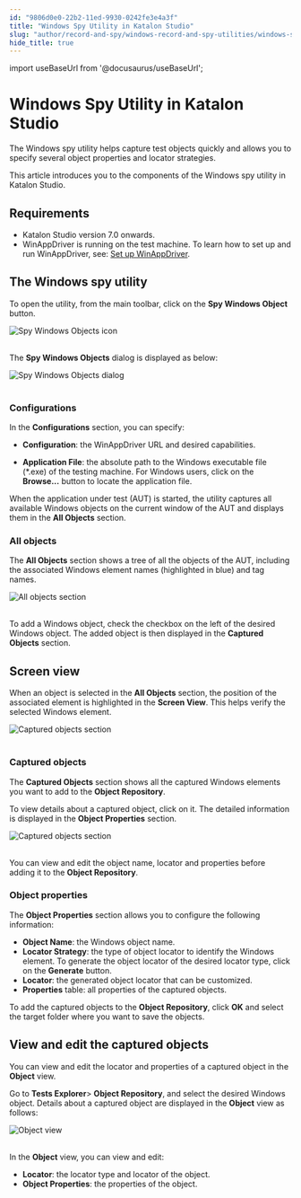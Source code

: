 ```yaml
---
id: "9806d0e0-22b2-11ed-9930-0242fe3e4a3f"
title: "Windows Spy Utility in Katalon Studio"
slug: "author/record-and-spy/windows-record-and-spy-utilities/windows-spy-utility-in-katalon-studio"
hide_title: true
---
```

import useBaseUrl from '@docusaurus/useBaseUrl';


# <a id="id" class="anchor_top_offset"/><a id="ariaid-title1" class="anchor_top_offset"/>Windows Spy Utility in <span xmlns="http://www.w3.org/1999/xhtml" className="ph">Katalon Studio</span> 

<p xmlns="http://www.w3.org/1999/xhtml" className="p">The Windows spy utility helps capture test objects quickly and   allows you to specify several object properties and locator   strategies.</p> 
<p xmlns="http://www.w3.org/1999/xhtml" className="p">This article introduces you to the components of the Windows spy   utility in Katalon Studio.</p> 

## Requirements

<ul xmlns="http://www.w3.org/1999/xhtml" className="ul"><li className="li">Katalon Studio version 7.0 onwards.</li><li className="li">WinAppDriver is running on the test machine. To learn how to     set up and run WinAppDriver, see: <a className="xref" href="/author/manage-projects/set-up-projects/windows-desktop-apps-testing/set-up-winappdriver-in-katalon-studio">Set       up WinAppDriver</a>.</li></ul> 
    

## <a id="id_1" class="anchor_top_offset"/>The Windows spy utility

    
      
<p xmlns="http://www.w3.org/1999/xhtml" className="p">To open the utility, from the main toolbar, click on the   <strong className="ph b">Spy Windows Object</strong> button.</p> 
      
<p xmlns="http://www.w3.org/1999/xhtml" className="p">   <img className="image" src={useBaseUrl("https://github.com/katalon-studio/docs-images/raw/master/katalon-studio/docs/windows-spy-utility/KS-Windows-Spy-Objects-button.png")} alt="Spy Windows Objects icon" /><br /><br /> </p> 
      
<p xmlns="http://www.w3.org/1999/xhtml" className="p">The <strong className="ph b">Spy Windows Objects</strong> dialog is displayed as   below:</p> 
      
<p xmlns="http://www.w3.org/1999/xhtml" className="p">   <img className="image" src={useBaseUrl("https://github.com/katalon-studio/docs-images/raw/master/katalon-studio/docs/windows-spy-utility/KS-Windows-Object-Spy-dialog.png")} alt="Spy Windows Objects dialog" /><br /><br /> </p> 
    
          
      

### <a id="id_2" class="anchor_top_offset"/>Configurations

      
        
<p xmlns="http://www.w3.org/1999/xhtml" className="p">In the <strong className="ph b">Configurations</strong> section, you can   specify:</p> 
        
<ul xmlns="http://www.w3.org/1999/xhtml" className="ul">   <li className="li">     <p className="p">       <strong className="ph b">Configuration</strong>: the WinAppDriver URL and desired       capabilities.</p>   </li>   <li className="li">     <p className="p">       <strong className="ph b">Application File</strong>: the absolute path to the       Windows executable file (*.exe) of the testing machine. For Windows       users, click on the <strong className="ph b">Browse...</strong> button to locate the       application file.</p>   </li> </ul> 
        
<p xmlns="http://www.w3.org/1999/xhtml" className="p">When the application under test (AUT) is started, the utility   captures all available Windows objects on the current window of the   AUT and displays them in the <strong className="ph b">All Objects</strong>   section.</p> 
      
    
      

### <a id="id_3" class="anchor_top_offset"/>All objects

      
        
<p xmlns="http://www.w3.org/1999/xhtml" className="p">The <strong className="ph b">All Objects</strong> section shows a tree of all the   objects of the AUT, including the associated Windows element names   (highlighted in blue) and tag names.</p> 
        
<p xmlns="http://www.w3.org/1999/xhtml" className="p">   <img className="image" src={useBaseUrl("https://github.com/katalon-studio/docs-images/raw/master/katalon-studio/docs/windows-spy-utility/KS-All-Objects-section.png")} alt="All objects section" /><br /><br /> </p> 
        
<p xmlns="http://www.w3.org/1999/xhtml" className="p">To add a Windows object, check the checkbox on the left of the   desired Windows object. The added object is then displayed in the   <strong className="ph b">Captured Objects</strong> section.</p> 
      
    
    

## <a id="id_4" class="anchor_top_offset"/>Screen view

    
      
<p xmlns="http://www.w3.org/1999/xhtml" className="p">When an object is selected in the <strong className="ph b">All Objects</strong>   section, the position of the associated element is highlighted in   the <strong className="ph b">Screen View</strong>. This helps verify the selected   Windows element.</p> 
      
<p xmlns="http://www.w3.org/1999/xhtml" className="p">   <img className="image" src={useBaseUrl("https://github.com/katalon-studio/docs-images/raw/master/katalon-studio/docs/windows-spy-utility/KS-Screen-View-section.png")} alt="Captured objects section" /><br /><br /> </p> 
    
          
      

### <a id="id_5" class="anchor_top_offset"/>Captured objects

      
        
<p xmlns="http://www.w3.org/1999/xhtml" className="p">The <strong className="ph b">Captured Objects</strong> section shows all the   captured Windows elements you want to add to the <strong className="ph b">Object     Repository</strong>.</p> 
        
<p xmlns="http://www.w3.org/1999/xhtml" className="p">To view details about a captured object, click on it. The   detailed information is displayed in the <strong className="ph b">Object     Properties</strong> section.</p> 
        
<p xmlns="http://www.w3.org/1999/xhtml" className="p">   <img className="image" src={useBaseUrl("https://github.com/katalon-studio/docs-images/raw/master/katalon-studio/docs/windows-spy-utility/KS-Captured-Objects-section.png")} alt="Captured objects section" /><br /><br /> </p> 
        
<p xmlns="http://www.w3.org/1999/xhtml" className="p">You can view and edit the object name, locator and properties   before adding it to the <strong className="ph b">Object Repository</strong>.</p> 
      
    
      

### <a id="id_6" class="anchor_top_offset"/>Object properties

      
        
<p xmlns="http://www.w3.org/1999/xhtml" className="p">The <strong className="ph b">Object Properties</strong> section allows you to   configure the following information:</p> 
        
<ul xmlns="http://www.w3.org/1999/xhtml" className="ul">   <li className="li">     <strong className="ph b">Object Name</strong>: the Windows object name.</li>   <li className="li">     <strong className="ph b">Locator Strategy</strong>: the type of object locator     to identify the Windows element. To generate the object locator of     the desired locator type, click on the <strong className="ph b">Generate</strong>     button.</li>   <li className="li">     <strong className="ph b">Locator</strong>: the generated object locator that can     be customized.</li>   <li className="li">     <strong className="ph b">Properties</strong> table: all properties of the     captured objects.</li> </ul> 
        
<p xmlns="http://www.w3.org/1999/xhtml" className="p">To add the captured objects to the <strong className="ph b">Object     Repository</strong>, click <strong className="ph b">OK</strong> and select the   target folder where you want to save the objects.</p> 
      
    
    

## <a id="id_7" class="anchor_top_offset"/>View and edit the captured objects

    
      
<p xmlns="http://www.w3.org/1999/xhtml" className="p">You can view and edit the locator and properties of a captured   object in the <strong className="ph b">Object</strong> view.</p> 
      
<p xmlns="http://www.w3.org/1999/xhtml" className="p">Go to <strong className="ph b">Tests Explorer</strong>&gt; <strong className="ph b">Object     Repository</strong>, and select the desired Windows object. Details   about a captured object are displayed in the   <strong className="ph b">Object</strong> view as follows:</p> 
      
<p xmlns="http://www.w3.org/1999/xhtml" className="p">   <img className="image" src={useBaseUrl("https://github.com/katalon-studio/docs-images/raw/master/katalon-studio/docs/windows-spy-utility/KS-Object-view.png")} alt="Object view" /><br /><br /> </p> 
      
<p xmlns="http://www.w3.org/1999/xhtml" className="p">In the <strong className="ph b">Object</strong> view, you can view and edit:</p> 
      
<ul xmlns="http://www.w3.org/1999/xhtml" className="ul">   <li className="li">     <strong className="ph b">Locator</strong>: the locator type and locator of the     object.</li>   <li className="li">     <strong className="ph b">Object Properties</strong>: the properties of the     object.</li> </ul> 
    
  
